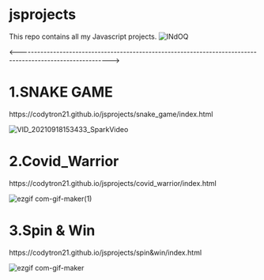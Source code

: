 # jsprojects
This repo contains all my Javascript projects.
![INdOQ](https://user-images.githubusercontent.com/62893559/133291808-58f8b310-ee8e-4e16-b132-9b32abe706bf.gif)

<----------------------------------------------------------------------------------------------------------->
<h1>   1.SNAKE GAME</h1>
https://codytron21.github.io/jsprojects/snake_game/index.html





![VID_20210918153433_SparkVideo](https://user-images.githubusercontent.com/62893559/133885284-4c50ec43-642c-4943-9141-9b104eb9641b.gif)
<h1>2.Covid_Warrior</h1>
https://codytron21.github.io/jsprojects/covid_warrior/index.html


![ezgif com-gif-maker(1)](https://user-images.githubusercontent.com/62893559/135304604-253e5e76-6847-4133-9783-447f71db6f44.gif)
<h1> 3.Spin & Win </h1>
https://codytron21.github.io/jsprojects/spin&win/index.html


![ezgif com-gif-maker](https://user-images.githubusercontent.com/62893559/135296893-7f72a86b-4475-4ca4-93dd-5b1508ac43f0.gif)
